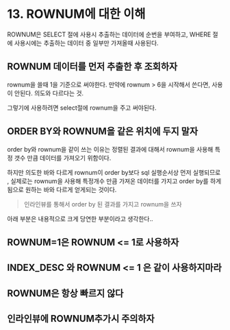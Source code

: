 # 13. ROWNUM에 대한 이해

ROWNUM은 SELECT 절에 사용시 추출하는 데이터에 순번을 부여하고, WHERE 절에 사용시에는 추출하는 데이터 중 일부만 가져올때 사용된다.

## ROWNUM 데이터를 먼저 추출한 후 조회하자

rownum을 쓸때 1을 기준으로 써야한다. 만약에 rownum > 6을 시작해서 쓴다면, 사용이 안된다. 의도와 다르다는 것. 

그렇기에 사용하려면 select절에 rownum을 주고 써야된다.

## ORDER BY와 ROWNUM을 같은 위치에 두지 말자

order by와 rownum을 같이 쓰는 이유는 정렬된 결과에 대해서 rownum을 사용해 특정 갯수 만큼 데이터를 가져오기 위함이다.

하지만 의도한 바와 다르게 rownum이 order by보다 sql 실행순서상 먼저 실행되므로 , 실제로는 rownum을 사용해 특정개수 만큼 가져온 데이터를 가지고 order by를 하게 됨으로 원하는 바와 다르게 얻게되는 것이다.

> 인라인뷰를 통해서 order by 된 결과를 가지고 rownum을 쓰자 

아래 부분은 내용적으로 크게 당연한 부분이라고 생각한다..

## ROWNUM=1은 ROWNUM <= 1로 사용하자

## INDEX_DESC 와 ROWNUM <= 1 은 같이 사용하지마라

## ROWNUM은 항상 빠르지 않다

## 인라인뷰에 ROWNUM추가시 주의하자
